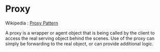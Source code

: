 # Proxy

Wikipedia : [Proxy Pattern](https://en.wikipedia.org/wiki/Proxy_pattern)

A proxy is a wrapper or agent object that is being called by the client to access the real serving object behind the scenes. Use of the proxy can simply be forwarding to the real object, or can provide additional logic.